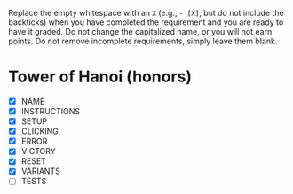 Replace the empty whitespace with an `X` (e.g., `- [X]`, but do not include the backticks) when you have completed the requirement and you are ready to have it graded. Do not change the capitalized name, or you will not earn points. Do not remove incomplete requirements, simply leave them blank.

# Tower of Hanoi (honors)
- [X] NAME
- [X] INSTRUCTIONS
- [X] SETUP
- [X] CLICKING
- [X] ERROR
- [X] VICTORY
- [X] RESET
- [X] VARIANTS
- [ ] TESTS
